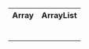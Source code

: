 <table>
<tr><th>Array</th><th>ArrayList</th></tr>
<tr>
<td>

```java

``` 

</td>
<td>

 ```java

```

</td>
</tr>
</table>